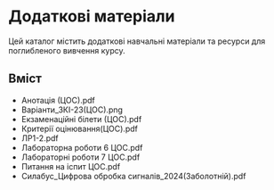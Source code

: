 # Додаткові матеріали

Цей каталог містить додаткові навчальні матеріали та ресурси для поглибленого вивчення курсу.

## Вміст
- Анотація (ЦОС).pdf
- Варіанти_3КІ-23(ЦОС).png
- Екзаменаційні білети (ЦОС).pdf
- Критерії оцінювання(ЦОС).pdf
- ЛР1-2.pdf
- Лабораторна роботи 6 ЦОС.pdf
- Лабораторні роботи 7 ЦОС.pdf
- Питання на іспит ЦОС.pdf
- Силабус_Цифрова обробка сигналів_2024(Заболотній).pdf